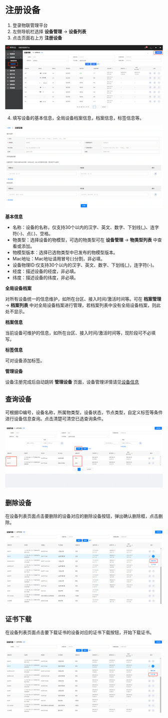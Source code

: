# 注册设备

1. 登录物联管理平台
2. 左侧导航栏选择 **设备管理** -> **设备列表**
3. 点击页面右上方 **注册设备**

![注册设备](../../../../../image/IoT/Device-Access/Device-Manager/Create-Device/Create-Device.png)

4. 填写设备的基本信息，全局设备档案信息，档案信息，标签信息等。

![注册设备1](../../../../../image/IoT/Device-Access/Device-Manager/Create-Device/Create-Device1.png)

**基本信息**

- 名称：设备的名称，仅支持30个以内的汉字、英文、数字、下划线(_)、连字符(-)、点(.)、空格。
- 物类型：选择设备的物模型，可选的物类型可在 **设备管理** -> **物类型列表** 中查看或添加。
- 物模型版本：选择已选物类型中已发布的物模型版本。
- Mac地址：Mac地址请用冒号(:)分割，非必填。
- 设备物理ID:仅支持30个以内的汉字、英文、数字、下划线(_)，连字符(-)。
- 经度：描述设备的经度，非必填。
- 纬度：描述设备的纬度，非必填。

**全局设备档案**

对所有设备统一的信息维护，如所在台区、接入时间/激活时间等。可在 **档案管理** -> **档案列表** 中对全局设备档案进行管理，若档案列表中没有全局设备档案，则此处不显示。

**档案信息**

当前设备可维护的信息，如所在台区、接入时间/激活时间等，现阶段可不必填写。

**标签信息**

可对设备添加标签。

**管理设备**

 设备注册完成后自动跳转 **管理设备** 页面，设备管理详情请见[设备信息](../Device-Manager/Device-Info.md)

 ## 查询设备

 可根据ID编号，设备名称，所属物类型，设备状态，节点类型，自定义标签等条件进行设备信息查询。点击清楚可清空已选查询条件。

![查询设备](../../../../../image/IoT/Device-Access/Device-Manager/Create-Device/Search-Device.png)


 ## 删除设备

在设备列表页面点击要删除的设备对应的删除设备按钮，弹出确认删除框，点击删除。

![删除设备](../../../../../image/IoT/Device-Access/Device-Manager/Create-Device/Delete-Device.png)

 ## 证书下载

在设备列表页面点击要下载证书的设备对应的证书下载按钮，开始下载证书。

 ![证书下载](../../../../../image/IoT/Device-Access/Device-Manager/Create-Device/Device-Certificate.png)